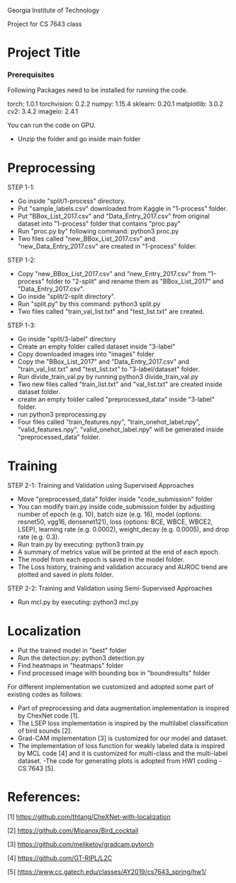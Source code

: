 Georgia Institute of Technology

Project for CS 7643 class

# Project Title
### Prerequisites
Following Packages need to be installed for running the code.

torch: 1.0.1
torchvision: 0.2.2
numpy: 1.15.4
sklearn: 0.20.1 
matplotlib: 3.0.2
cv2: 3.4.2
imageio: 2.4.1

You can run the code on GPU. 


- Unzip the folder and go inside main folder 
# Preprocessing 

STEP 1-1:
 
- Go inside "split/1-process" directory.
- Put "sample_labels.csv" downloaded from Kaggle in "1-process" folder. 
- Put "BBox_List_2017.csv" and "Data_Entry_2017.csv" from original dataset into "1-process" folder that contains "proc.pay"
- Run "proc.py by" following command: python3 proc.py
- Two files called "new_BBox_List_2017.csv" and "new_Data_Entry_2017.csv" are created in "1-process" folder.

STEP 1-2: 

- Copy "new_BBox_List_2017.csv" and "new_Entry_2017.csv" from "1-process" folder to "2-split" and rename them as "BBox_List_2017" and "Data_Entry_2017.csv". 
- Go inside "split/2-split directory".
- Run "split.py" by this command: python3 split.py 
- Two files called  "train_val_list.txt" and "test_list.txt" are created. 

STEP 1-3: 

- Go inside "split/3-label" directory
- Create an empty folder called dataset inside "3-label"
- Copy downloaded images into "images" folder
- Copy the "BBox_List_2017" and "Data_Entry_2017.csv" and "train_val_list.txt" and "test_list.txt" to "3-label/dataset" folder.
- Run divide_train_val.py by running python3 divide_train_val.py
- Two new files called  "train_list.txt" and "val_list.txt" are created inside dataset folder. 
- create an empty folder called "preprocessed_data" inside "3-label" folder.
- run python3 preprocessing.py
- Four files called "train_features.npy", "train_onehot_label.npy", "valid_features.npy", "valid_onehot_label.npy" will be generated inside "preprocessed_data" folder. 



# Training
STEP 2-1: Training and Validation using Supervised Approaches

- Move "preprocessed_data" folder inside "code_submission" folder
- You can modify train.py inside code_submission folder by adjusting number of epoch (e.g. 10), batch size (e.g. 16), model (options: resnet50, vgg16, densenet121), loss (options: BCE, WBCE, WBCE2, LSEP), learning rate (e.g. 0.0002), weight_decay (e.g. 0.0005), and drop rate (e.g. 0.3).
- Run train.py by executing: python3 train.py
- A summary of metrics value will be printed at the end of each epoch. 
- The model from each epoch is saved in the model folder.
- The Loss history, training and validation accuracy and AUROC trend are plotted and saved in plots folder. 

STEP 2-2: Training and Validation using Semi-Supervised Approaches

- Run mcl.py by executing: python3 mcl.py


# Localization 

- Put the trained model in "best" folder
- Run the detection.py: python3 detection.py
- Find heatmaps in "heatmaps" folder
- Find processed image with bounding box in "boundresults" folder

For different implementation we customized and adopted some part of existing codes as follows:

- Part of preprocessing and data augmentation implementation is inspired by  ChexNet code [1].
- The LSEP loss implementation is inspired by the  multilabel classification of bird sounds [2].
- Grad-CAM implementation [3] is customized for  our model and dataset.
- The implementation of loss function for weakly labeled data is inspired by MCL code [4] and it is customized for multi-class and the multi-label dataset.
-The code for generating plots is adopted from HW1 coding - CS 7643 [5].

# References:

[1] https://github.com/thtang/CheXNet-with-localization

[2] https://github.com/Mipanox/Bird_cocktail

[3] https://github.com/meliketoy/gradcam.pytorch

[4] https://github.com/GT-RIPL/L2C

[5] https://www.cc.gatech.edu/classes/AY2019/cs7643_spring/hw1/






